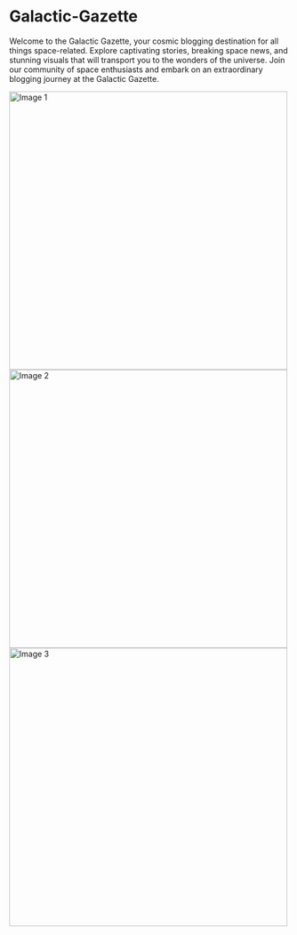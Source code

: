 # Galactic-Gazette
Welcome to the Galactic Gazette, your cosmic blogging destination for all things space-related. Explore captivating stories, breaking space news, and stunning visuals that will transport you to the wonders of the universe. Join our community of space enthusiasts and embark on an extraordinary blogging journey at the Galactic Gazette.

<img src="image1.png" width="500" alt="Image 1">
<img src="image2.png" width="500" alt="Image 2">
<img src="image3.png" width="500" alt="Image 3">


